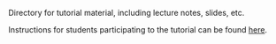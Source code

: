 Directory for tutorial material, including lecture notes, slides, etc.

Instructions for students participating to the tutorial can be found [here](http://github.com/plumed/tuto-trieste-instructions).
